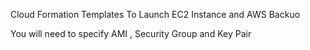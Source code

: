 Cloud Formation Templates To Launch EC2 Instance and AWS Backuo 


You will need to specify AMI , Security Group and Key Pair 

